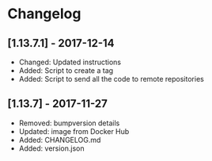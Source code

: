 # Changelog

## [1.13.7.1] - 2017-12-14

* Changed: Updated instructions
* Added: Script to create a tag
* Added: Script to send all the code to remote repositories

## [1.13.7] - 2017-11-27

* Removed: bumpversion details
* Updated: image from Docker Hub
* Added: CHANGELOG.md
* Added: version.json
